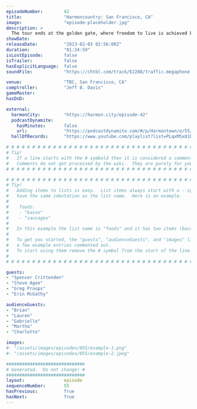 ```yaml
---
episodeNumber:        42
title:                "Harmoncountry: San Francisco, CA"
image:                "episode-placeholder.jpg"
description: >
  The tour ends at the golden gate, where freedom to live is achieved by getting drunk, talking nonsense, meeting strangers and, well, you know the forumla.
showDate:             
releaseDate:          "2013-02-03 02:56:00Z"
duration:             "01:24:59"
isLostEpisode:        false
isTrailer:            false
hasExplicitLanguage:  false
soundFile:            "https://chtbl.com/track/E2288/traffic.megaphone.fm/STA2125874763.mp3?updated=1554322131"

venue:                "TBC, San Francisco, CA"
comptroller:          "Jeff B. Davis"
gameMaster:           
hasDnD:               

external:
  harmonCity:         "https://harmon.city/episode-42"
  podcastDynamite:
    hasMinutes:       false
    url:              "https://podcastdynamite.com/#/p/Harmontown/e/55/42"
  hallOfRecords:      "https://www.youtube.com/playlist?list=PLqxM5x81hNOaoSUBA12pcTkkDu7UUtWut"

# # # # # # # # # # # # # # # # # # # # # # # # # # # # # # # # # # # # # # # # # # # # #
# Tip!
#   If a line starts with the # symbold then it is considered a comment.
#   Comments do not get processed by the wiki.  They are purely for your information.
# # # # # # # # # # # # # # # # # # # # # # # # # # # # # # # # # # # # # # # # # # # # #

# # # # # # # # # # # # # # # # # # # # # # # # # # # # # # # # # # # # # # # # # # # # #
# Tip!
#   Adding items to lists is easy.  List items always start with a - symbol and have
#   have the same identation as the list name.  Here is an example.
#
#    foods:
#    - "bacon"
#    - "sausages"
#
#   In this example the list name is "foods" and it has two items (bacon, and sausages).
#
#   To get you started, the "guests", "audienceGuests", and "images" lists below have
#   a few example entries commented out.
#   To start using them remove the # symbol from the start of the line.
#
# # # # # # # # # # # # # # # # # # # # # # # # # # # # # # # # # # # # # # # # # # # # #

guests:
- "Spencer Crittenden"
- "Steve Agee"
- "Greg Proops"
- "Erin McGathy"

audienceGuests:
- "Brian"
- "Lauren"
- "Gabrielle"
- "Martha"
- "Charlotte"

images:
#- "/assets/images/episodes/055/example-1.png"
#- "/assets/images/episodes/055/example-2.jpeg"

##############################
# Generated.  Do not change! #
##############################
layout:               episode
sequenceNumber:       55
hasPrevious:          True
hasNext:              True
---
```


<!-- The episode description will be rendered here -->

<!-- Add your content BELOW here -->
<!-- vvvvvvvvvvvvvvvvvvvvvvvvvvv -->




<!-- ^^^^^^^^^^^^^^^^^^^^^^^^^^^ -->
<!-- Add your content ABOVE here -->

<!-- The episode gallery will be rendered here -->